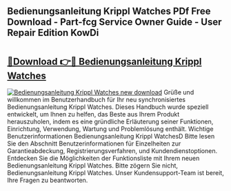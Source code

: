 ## Bedienungsanleitung Krippl Watches PDf Free Download - Part-fcg Service Owner Guide - User Repair Edition KowDi

# <h2><a href="http://df1fbqy.blite.top/?on=Bedienungsanleitung+Krippl+Watches">🔗Download 👉🔴 Bedienungsanleitung Krippl Watches</a></h2>

[![Bedienungsanleitung Krippl Watches new download](https://i.imgur.com/lujVjoI.png)](http://df1fbqy.blite.top/?on=Bedienungsanleitung+Krippl+Watches)
Grüße und willkommen im Benutzerhandbuch für Ihr neu synchronisiertes Bedienungsanleitung Krippl Watches. Dieses Handbuch wurde speziell entwickelt, um Ihnen zu helfen, das Beste aus Ihrem Produkt herauszuholen, indem es eine gründliche Erläuterung seiner Funktionen, Einrichtung, Verwendung, Wartung und Problemlösung enthält. Wichtige Benutzerinformationen Bedienungsanleitung Krippl WatchesD Bitte lesen Sie den Abschnitt Benutzerinformationen für Einzelheiten zur Garantieabdeckung, Registrierungsverfahren, und Kundendienstoptionen. Entdecken Sie die Möglichkeiten der Funktionsliste mit Ihrem neuen Bedienungsanleitung Krippl Watches. Bitte zögern Sie nicht, Bedienungsanleitung Krippl Watches. Unser Kundensupport-Team ist bereit, Ihre Fragen zu beantworten.
